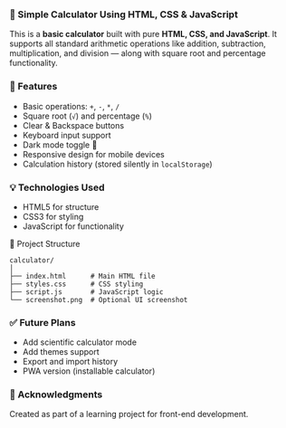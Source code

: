 ### 📱 Simple Calculator Using HTML, CSS & JavaScript

This is a **basic calculator** built with pure **HTML, CSS, and JavaScript**. It supports all standard arithmetic operations like addition, subtraction, multiplication, and division — along with square root and percentage functionality.


### 🔧 Features

* Basic operations: `+`, `-`, `*`, `/`
* Square root (`√`) and percentage (`%`)
* Clear & Backspace buttons
* Keyboard input support
* Dark mode toggle 🌙
* Responsive design for mobile devices
* Calculation history (stored silently in `localStorage`)


### 💡 Technologies Used

* HTML5 for structure
* CSS3 for styling
* JavaScript for functionality

 📁 Project Structure

```
calculator/
│
├── index.html      # Main HTML file
├── styles.css      # CSS styling
├── script.js       # JavaScript logic
└── screenshot.png  # Optional UI screenshot
```

### ✅ Future Plans

* Add scientific calculator mode
* Add themes support
* Export and import history
* PWA version (installable calculator)


### 🙌 Acknowledgments

Created as part of a learning project for front-end development.

